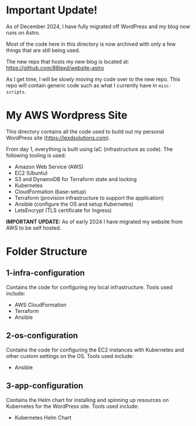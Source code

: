 # Important Update!
As of December 2024, I have fully migrated off WordPress and my blog now runs on Astro.

Most of the code here in this directory is now archived with only a few things that are still being used.

The new repo that hosts my new blog is located at: https://github.com/88lexd/website-astro

As I get time, I will be slowly moving my code over to the new repo. This repo will contain generic code such as what I currently have in `misc-scripts`.

# My AWS Wordpress Site
This directory contains all the code used to build out my personal WordPress site (https://lexdsolutions.com).

From day 1, everything is built using IaC (infrastructure as code). The following tooling is used:

 - Amazon Web Service (AWS)
 - EC2 (Ubuntu)
 - S3 and DynamoDB for Terraform state and locking
 - Kubernetes
 - CloudFormation (base-setup)
 - Terraform (provision infrastructure to support the application)
 - Ansible (configure the OS and setup Kubernetes)
 - LetsEncrypt (TLS certificate for Ingress)

**IMPORTANT UPDATE:** As of early 2024 I have migrated my website from AWS to be self hosted.

# Folder Structure
## 1-infra-configuration
Contains the code for configuring my local infrastructure. Tools used include:
 - AWS CloudFormation
 - Terraform
 - Ansible

## 2-os-configuration
Contains the code for configuring the EC2 instances with Kubernetes and other custom settings on the OS. Tools used include:
 - Ansible

## 3-app-configuration
Contains the Helm chart for installing and spinning up resources on Kubernetes for the WordPress site. Tools used include:
 - Kubernetes Helm Chart
